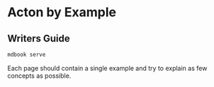 # Acton by Example

## Writers Guide

``` sh
mdbook serve
```

Each page should contain a single example and try to explain as few concepts as possible.
